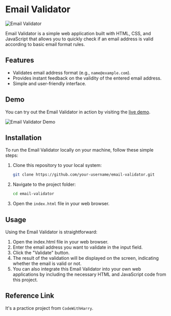 # Email Validator

![Email Validator](demo.png)

Email Validator is a simple web application built with HTML, CSS, and JavaScript that allows you to quickly check if an email address is valid according to basic email format rules.

## Features

- Validates email address format (e.g., `name@example.com`).
- Provides instant feedback on the validity of the entered email address.
- Simple and user-friendly interface.

## Demo

You can try out the Email Validator in action by visiting the [live demo](https://your-demo-link.com).

![Email Validator Demo](demo.gif)

## Installation

To run the Email Validator locally on your machine, follow these simple steps:

1. Clone this repository to your local system:
   ```bash
   git clone https://github.com/your-username/email-validator.git
   
2. Navigate to the project folder:
   ```bash
   cd email-validator

3. Open the `index.html` file in your web browser.

## Usage

Using the Email Validator is straightforward:

  1. Open the index.html file in your web browser.
  2. Enter the email address you want to validate in the input field.
  3. Click the "Validate" button.
  4. The result of the validation will be displayed on the screen, indicating whether the email is valid or not.
  5. You can also integrate this Email Validator into your own web applications by including the necessary HTML and JavaScript code from this project.

## Reference Link

It's a practice project from `CodeWithHarry`.
